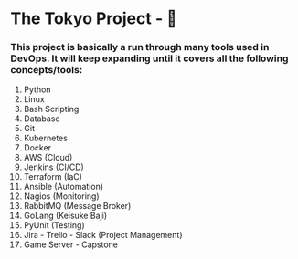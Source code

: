 # The Tokyo Project - 🗼

### This project is basically a run through many tools used in DevOps. It will keep expanding until it covers all the following concepts/tools:

1. Python
2. Linux
3. Bash Scripting
4. Database
5. Git
6. Kubernetes
7. Docker
8. AWS (Cloud)
9. Jenkins (CI/CD)
10. Terraform (IaC)
11. Ansible (Automation)
12. Nagios (Monitoring)
13. RabbitMQ (Message Broker)
14. GoLang (Keisuke Baji)
15. PyUnit (Testing)
16. Jira - Trello - Slack (Project Management)
17. Game Server - Capstone

